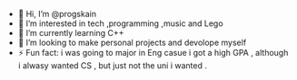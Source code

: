 - 👋 Hi, I’m @progskain
- 👀 I’m interested in tech ,programming ,music and Lego 
- 🌱 I’m currently learning C++ 
- 💞️ I’m looking to make personal projects and devolope myself
- ⚡ Fun fact: i was going to major in Eng casue i got a high GPA , although i alwasy wanted CS , but just not the uni i wanted .


